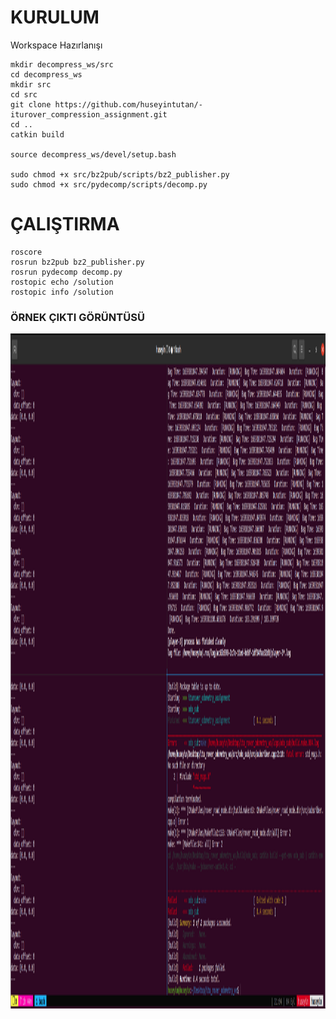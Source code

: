 # KURULUM

Workspace Hazırlanışı

```
mkdir decompress_ws/src
cd decompress_ws
mkdir src
cd src
git clone https://github.com/huseyintutan/-iturover_compression_assignment.git
cd ..
catkin build

source decompress_ws/devel/setup.bash

sudo chmod +x src/bz2pub/scripts/bz2_publisher.py
sudo chmod +x src/pydecomp/scripts/decomp.py

```
# ÇALIŞTIRMA

```
roscore
rosrun bz2pub bz2_publisher.py
rosrun pydecomp decomp.py 
rostopic echo /solution
rostopic info /solution
```
### ÖRNEK ÇIKTI GÖRÜNTÜSÜ
<div align="center">
<img src="media/github.png" width="1920" height="1080" />
</div>
